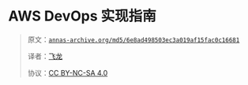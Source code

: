 # AWS DevOps 实现指南

> 原文：[`annas-archive.org/md5/6e8ad498503ec3a019af15fac0c16681`](https://annas-archive.org/md5/6e8ad498503ec3a019af15fac0c16681)
> 
> 译者：[飞龙](https://github.com/wizardforcel)
> 
> 协议：[CC BY-NC-SA 4.0](http://creativecommons.org/licenses/by-nc-sa/4.0/)